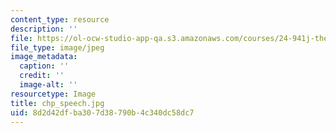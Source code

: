 ```yaml
---
content_type: resource
description: ''
file: https://ol-ocw-studio-app-qa.s3.amazonaws.com/courses/24-941j-the-lexicon-and-its-features-spring-2007/8d2d42dfba307d38790b4c340dc58dc7_chp_speech.jpg
file_type: image/jpeg
image_metadata:
  caption: ''
  credit: ''
  image-alt: ''
resourcetype: Image
title: chp_speech.jpg
uid: 8d2d42df-ba30-7d38-790b-4c340dc58dc7
---
```

